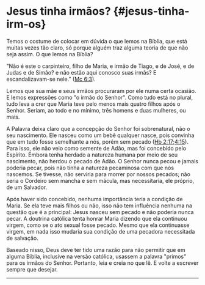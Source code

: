 # Jesus tinha irmãos? {#jesus-tinha-irm-os}

Temos o costume de colocar em dúvida o que lemos na Bíblia, que está muitas vezes tão claro, só porque alguém traz alguma teoria de que não seja assim. O que lemos na Bíblia?

&quot;Não é este o carpinteiro, filho de Maria, e irmão de Tiago, e de José, e de Judas e de Simão? e não estão aqui conosco suas irmãs? E escandalizavam-se nele.&quot; ([Mc 6:3](http://bibliaonline.com.br/acf/mc/6/3)).

Lemos que sua mãe e seus irmãos procuraram por ele numa certa ocasião. E lemos expressões como &quot;o irmão do Senhor&quot;. Como tudo está no plural, tudo leva a crer que Maria teve pelo menos mais quatro filhos após o Senhor. Seriam, ao todo e no mínimo, três homens e duas mulheres, ou mais.

A Palavra deixa claro que a concepção do Senhor foi sobrenatural, não o seu nascimento. Ele nasceu como um bebê qualquer nasce, pois convinha que em tudo fosse semelhante a nós, porém sem pecado ([Hb 2:17](http://bibliaonline.com.br/acf/hb/2/17);[4:15](http://bibliaonline.com.br/acf/hb/4/15)). Para isso, ele não veio como semente de Adão, mas foi concebido pelo Espírito. Embora tenha herdado a natureza humana por meio de seu nascimento, não herdou o pecado de Adão. O Senhor nunca pecou e jamais poderia pecar, pois não tinha a natureza pecaminosa com que nós nascemos. Se tivesse, não serviria para morrer por nossos pecados; não seria o Cordeiro sem mancha e sem mácula, mas necessitaria, ele próprio, de um Salvador.

Após haver sido concebido, nenhuma importância teria a condição de Maria. Se ela teve mais filhos ou não, isso não tem influência nenhuma na questão que é a principal: Jesus nasceu sem pecado e não poderia nunca pecar. A doutrina católica tenta honrar Maria dizendo que ela continuou virgem, como se o ato sexual fosse pecado. Mesmo que ela continuasse virgem, em nada isso mudaria sua condição de uma pecadora necessitada de salvação.

Baseado nisso, Deus deve ter tido uma razão para não permitir que em alguma Bíblia, inclusive na versão católica, usassem a palavra &quot;primos&quot; para os irmãos do Senhor. Portanto, leia e creia no que lê. E volte a escrever sempre que desejar.

*****